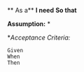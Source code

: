 ** As a**
**I need**
**So that**

**Assumption:**
*

**Acceptance Criteria:*
```
Given 
When 
Then 
```